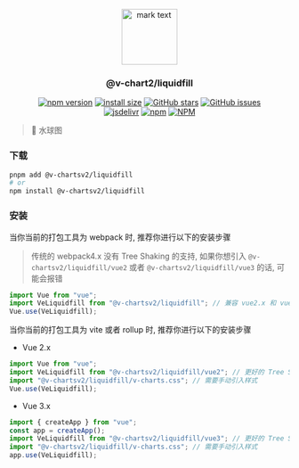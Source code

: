 <p align="center">
<img src="https://raw.githubusercontent.com/denaro-org/v-charts2/main/docs/.vuepress/public/favicon.ico" alt="mark text" width="100" height="100">
</p>

<h3 align="center">@v-chart2/liquidfill</h3>

<p align="center">
  <a href="https://www.npmjs.com/package/@v-chartsv2/liquidfill" target="_blank"><img alt="npm version" src="https://img.shields.io/npm/v/@v-chartsv2/liquidfill"></a>
  <a href="https://packagephobia.com/result?p=@v-chartsv2/liquidfill" target="_blank"><img alt="install size" src="https://packagephobia.now.sh/badge?p=@v-chartsv2/liquidfill"></a>
  <a href="https://github.com/denaro-org/v-charts2/stargazers" target="_blank"><img alt="GitHub stars" src="https://img.shields.io/github/stars/denaro-org/v-charts2"></a>
  <a href="https://github.com/denaro-org/v-charts2/issues" target="_blank"><img alt="GitHub issues" src="https://img.shields.io/github/issues/denaro-org/v-charts2"></a>
  <br />
  <a href="https://www.jsdelivr.com/package/npm/@v-chartsv2/liquidfill" target="_blank"><img alt="jsdelivr" src="https://data.jsdelivr.com/v1/package/npm/@v-chartsv2/liquidfill/badge"></a>
  <a href="https://www.npmjs.com/package/@v-chartsv2/liquidfill" target="_blank"><img alt="npm" src="https://img.shields.io/node/v/@v-chartsv2/liquidfill"></a>
  <a href="https://github.com/denaro-org/v-charts2/blob/main/LICENSE" target="_blank"><img alt="NPM" src="https://img.shields.io/npm/l/@v-chartsv2/liquidfill"></a>
</p>

> :tada: 水球图

### 下载

```bash
pnpm add @v-chartsv2/liquidfill
# or
npm install @v-chartsv2/liquidfill
```

### 安装

当你当前的打包工具为 webpack 时, 推荐你进行以下的安装步骤

> 传统的 webpack4.x 没有 Tree Shaking 的支持, 如果你想引入 `@v-chartsv2/liquidfill/vue2` 或者 `@v-chartsv2/liquidfill/vue3` 的话, 可能会报错

```javascript
import Vue from "vue";
import VeLiquidfill from "@v-chartsv2/liquidfill"; // 兼容 vue2.x 和 vue3.x 的支持, 将会自动加载支持 vue2.x 的支持包或者支持 vue3.x 的支持包
Vue.use(VeLiquidfill);
```

当你当前的打包工具为 vite 或者 rollup 时, 推荐你进行以下的安装步骤

- Vue 2.x

```javascript
import Vue from "vue";
import VeLiquidfill from "@v-chartsv2/liquidfill/vue2"; // 更好的 Tree Shaking 推荐引入 vue2.x 的专属支持包
import "@v-chartsv2/liquidfill/v-charts.css"; // 需要手动引入样式
Vue.use(VeLiquidfill);
```

- Vue 3.x

```javascript
import { createApp } from "vue";
const app = createApp();
import VeLiquidfill from "@v-chartsv2/liquidfill/vue3"; // 更好的 Tree Shaking 推荐引入 vue3.x 的专属支持包
import "@v-chartsv2/liquidfill/v-charts.css"; // 需要手动引入样式
app.use(VeLiquidfill);
```
